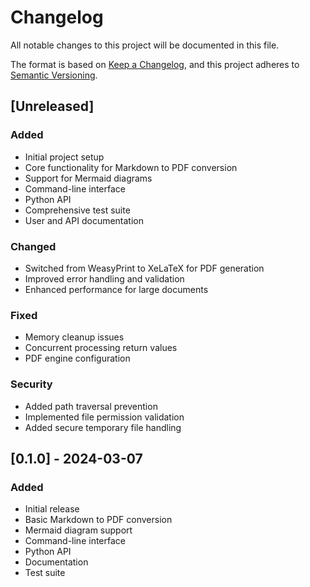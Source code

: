 # Changelog

All notable changes to this project will be documented in this file.

The format is based on [Keep a Changelog](https://keepachangelog.com/en/1.0.0/),
and this project adheres to [Semantic Versioning](https://semver.org/spec/v2.0.0.html).

## [Unreleased]

### Added
- Initial project setup
- Core functionality for Markdown to PDF conversion
- Support for Mermaid diagrams
- Command-line interface
- Python API
- Comprehensive test suite
- User and API documentation

### Changed
- Switched from WeasyPrint to XeLaTeX for PDF generation
- Improved error handling and validation
- Enhanced performance for large documents

### Fixed
- Memory cleanup issues
- Concurrent processing return values
- PDF engine configuration

### Security
- Added path traversal prevention
- Implemented file permission validation
- Added secure temporary file handling

## [0.1.0] - 2024-03-07

### Added
- Initial release
- Basic Markdown to PDF conversion
- Mermaid diagram support
- Command-line interface
- Python API
- Documentation
- Test suite
